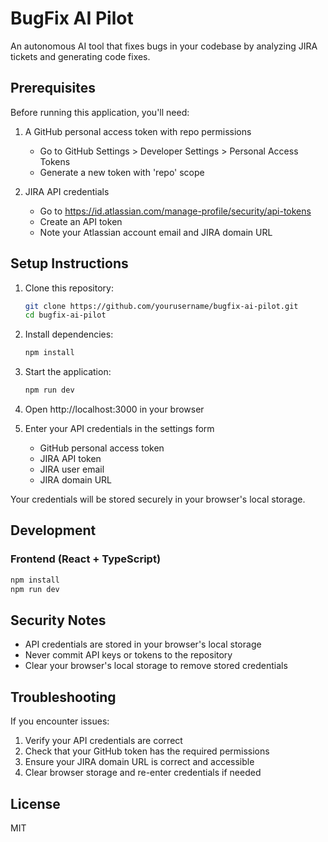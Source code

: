 
# BugFix AI Pilot

An autonomous AI tool that fixes bugs in your codebase by analyzing JIRA tickets and generating code fixes.

## Prerequisites

Before running this application, you'll need:

1. A GitHub personal access token with repo permissions
   - Go to GitHub Settings > Developer Settings > Personal Access Tokens
   - Generate a new token with 'repo' scope

2. JIRA API credentials
   - Go to https://id.atlassian.com/manage-profile/security/api-tokens
   - Create an API token
   - Note your Atlassian account email and JIRA domain URL

## Setup Instructions

1. Clone this repository:
   ```bash
   git clone https://github.com/yourusername/bugfix-ai-pilot.git
   cd bugfix-ai-pilot
   ```

2. Install dependencies:
   ```bash
   npm install
   ```

3. Start the application:
   ```bash
   npm run dev
   ```

4. Open http://localhost:3000 in your browser

5. Enter your API credentials in the settings form
   - GitHub personal access token
   - JIRA API token
   - JIRA user email
   - JIRA domain URL

Your credentials will be stored securely in your browser's local storage.

## Development

### Frontend (React + TypeScript)

```bash
npm install
npm run dev
```

## Security Notes

- API credentials are stored in your browser's local storage
- Never commit API keys or tokens to the repository
- Clear your browser's local storage to remove stored credentials

## Troubleshooting

If you encounter issues:
1. Verify your API credentials are correct
2. Check that your GitHub token has the required permissions
3. Ensure your JIRA domain URL is correct and accessible
4. Clear browser storage and re-enter credentials if needed

## License

MIT
